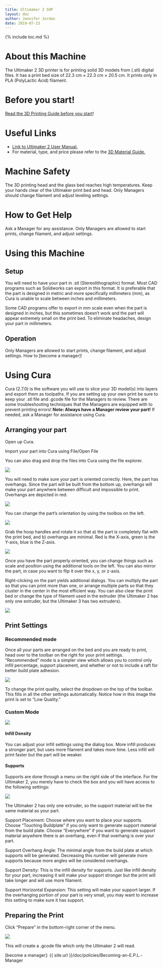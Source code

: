 ```yaml
---
title: Ultimaker 2 SOP
layout: doc
author: Jennifer Jordan
date: 2019-07-23
---
```


{% include toc.md %}

# About this Machine

The Ultimaker 2 3D printer is for printing solid 3D models from (.stl) digital files. It has a print bed size of 22.3 cm × 22.3 cm × 20.5 cm. It prints only in PLA (PolyLactic Acid) filament.

# Before you start!
[Read the 3D Printing Guide before you start](/doc/equip/printer/3D-Printing-Checklist)!

# Useful Links
- [Link to Ultimaker 2 User Manual.](https://ultimaker.com/en/resources/16955-changing-filament)
- For material, type, and price please refer to the [3D Material Guide.](../Printer-Materials)

# Machine Safety
The 3D printing head and the glass bed reaches high temperatures. Keep your hands clear of the Ultimaker print bed and head. Only Managers should change filament and adjust leveling settings.

# How to Get Help
Ask a Manager for any assistance. Only Managers are allowed to start prints, change filament, and adjust settings. 

# Using this Machine


## Setup
You will need to have your part in .stl (Stereolithographic) format. Most CAD programs such as Solidworks can export in this format. It is preferable that the part is designed in metric and more specifically millimeters (mm), as Cura is unable to scale between inches and millimeters.

Some CAD programs offer to export in mm scale even when the part is designed in inches, but this sometimes doesn’t work and the part will appear extremely small on the print bed. To eliminate headaches, design your part in millimeters.

## Operation
Only Managers are allowed to start prints, change filament, and adjust settings. How to [become a manager]!

# Using Cura
Cura (2.7.0) is the software you will use to slice your 3D model(s) into layers and export them as toolpaths. If you are setting up your own print be sure to keep your .stl file and .gcode file for the Managers to review. There are some troubleshooting techniques that the Managers are equipped with to prevent printing errors! **Note: Always have a Manager review your part!** If needed, ask a Manager for assistance using Cura. 

## Arranging your part
Open up Cura.

Import your part into Cura using File/Open File

You can also drag and drop the files into Cura using the file explorer.

![](img/image2.png) <!-- {width="3.869792213473316in" height="3.299245406824147in"} -->

You will need to make sure your part is oriented correctly. Here, the part has overhangs. Since the part will be built from the bottom up, overhangs will make your part anywhere between difficult and impossible to print. Overhangs are depicted in red.  

![](img/image18.png) <!-- {width="6.5in" height="5.222222222222222in"} -->

You can change the part’s orientation by using the toolbox on the left.  

![](img/image13.png) <!-- {width="2.3541666666666665in" height="5.197916666666667in"} -->

Grab the hoop handles and rotate it so that a) the part is completely flat with the print bed, and b) overhangs are minimal. Red is the X-axis, green is the Y-axis, blue is the Z-axis.

![](img/image15.png) <!-- {width="6.5in" height="6.138888888888889in"} -->

Once you have the part properly oriented, you can change things such as scale and position using the additional tools on the left. You can also mirror the part, in case you want to flip it over the x, y, or z-axis.

Right-clicking on the part yields additional dialogs. You can multiply the part so that you can print more than one, or arrange multiple parts so that they cluster in the center in the most efficient way. You can also clear the print bed or change the type of filament used in the extruder (the Ultimaker 2 has only one extruder, but the Ultimaker 3 has two extruders).

![](img/image14.png) <!-- {width="3.3541666666666665in" height="3.7916666666666665in"} -->

## Print Settings

### Recommended mode

Once all your parts are arranged on the bed and you are ready to print, head over to the toolbar on the right for your print settings. “Recommended” mode is a simpler view which allows you to control only infill percentage, support placement, and whether or not to include a raft for better build plate adhesion.

![](img/image17.png) <!-- {width="4.947916666666667in" height="7.791666666666667in"} -->

To change the print quality, select the dropdown on the top of the toolbar. This fills in all the other settings automatically. Notice how in this image the print is set to “Low Quality.”

### Custom Mode

![](img/image8.png) <!-- {width="4.895833333333333in"height="8.614583333333334in"} -->

#### Infill Density

You can adjust your infill settings using the dialog box. More infill produces a stronger part, but uses more filament and takes more time. Less infill will print faster but the part will be weaker.

#### Supports

Supports are done through a menu on the right side of the interface. For the Ultimaker 2, you merely have to check the box and you will have access to the following settings:

![](img/image5.png) <!-- {width="4.291666666666667in"height="1.6041666666666667in"} -->

The Ultimaker 2 has only one extruder, so the support material will be the same material as your part.

Support Placement: Choose where you want to place your supports. Choose “Touching Buildplate” if you only want to generate support material from the build plate. Choose “Everywhere” if you want to generate support material anywhere there is an overhang, even if that overhang is over your part.

Support Overhang Angle: The minimal angle from the build plate at which supports will be generated. Decreasing this number will generate more supports because more angles will be considered overhangs.

Support Density: This is the infill density for supports. Just like infill density for your part, increasing it will make your support stronger but the print will take longer and will use more filament.

Support Horizontal Expansion: This setting will make your support larger. If the overhanging portion of your part is very small, you may want to increase this setting to make sure it has support.

## Preparing the Print

Click “Prepare” in the bottom-right corner of the menu.

![](img/image16.png) <!-- {width="4.458333333333333in"height="1.1770833333333333in"} -->

This will create a .gcode file which only the Ultimaker 2 will read.

[become a manager]: {{ site.url }}/doc/policies/Becoming-an-E.P.L.-Manager
